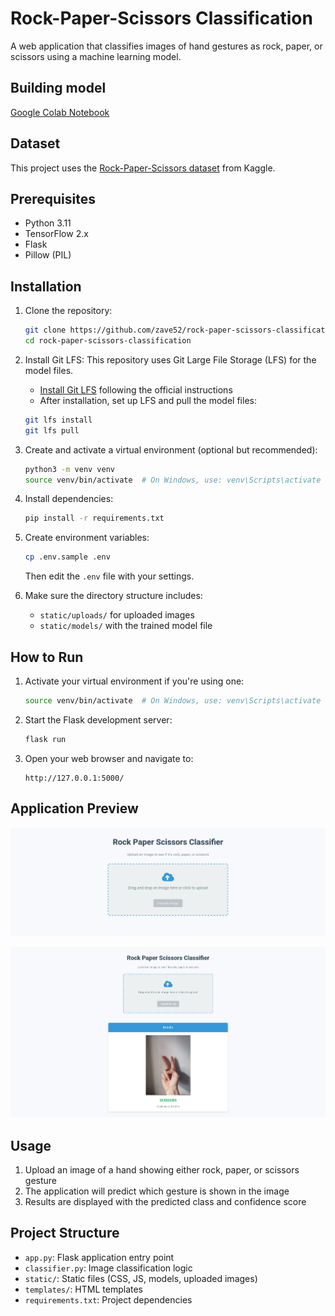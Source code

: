 # Rock-Paper-Scissors Classification

A web application that classifies images of hand gestures as rock, paper, or scissors using a machine learning model.

## Building model

[Google Colab Notebook](https://colab.research.google.com/drive/1RAiDqzZs6nr5sd3RExpS3EUqhDu8H58H?usp=sharing)

## Dataset

This project uses the [Rock-Paper-Scissors dataset](https://www.kaggle.com/datasets/alexandredj/rock-paper-scissors-dataset) from Kaggle.

## Prerequisites

- Python 3.11
- TensorFlow 2.x
- Flask
- Pillow (PIL)

## Installation

1. Clone the repository:
   ```bash
   git clone https://github.com/zave52/rock-paper-scissors-classification.git
   cd rock-paper-scissors-classification
   ```

2. Install Git LFS:
   This repository uses Git Large File Storage (LFS) for the model files.
   - [Install Git LFS](https://git-lfs.com) following the official instructions
   - After installation, set up LFS and pull the model files:
   ```bash
   git lfs install
   git lfs pull
   ```

3. Create and activate a virtual environment (optional but recommended):
   ```bash
   python3 -m venv venv
   source venv/bin/activate  # On Windows, use: venv\Scripts\activate
   ```

4. Install dependencies:
   ```bash
   pip install -r requirements.txt
   ```

5. Create environment variables:
   ```bash
   cp .env.sample .env
   ```
   Then edit the `.env` file with your settings.

6. Make sure the directory structure includes:
   - `static/uploads/` for uploaded images
   - `static/models/` with the trained model file

## How to Run

1. Activate your virtual environment if you're using one:
   ```bash
   source venv/bin/activate  # On Windows, use: venv\Scripts\activate
   ```

2. Start the Flask development server:
   ```bash
   flask run
   ```

3. Open your web browser and navigate to:
   ```
   http://127.0.0.1:5000/
   ```

## Application Preview

![Rock-Paper-Scissors Classifier](images/Rock-Paper-Scissors_Classifier01.png)

![Rock-Paper-Scissors Classifier](images/Rock-Paper-Scissors_Classifier02.png)

## Usage

1. Upload an image of a hand showing either rock, paper, or scissors gesture
2. The application will predict which gesture is shown in the image
3. Results are displayed with the predicted class and confidence score

## Project Structure

- `app.py`: Flask application entry point
- `classifier.py`: Image classification logic
- `static/`: Static files (CSS, JS, models, uploaded images)
- `templates/`: HTML templates
- `requirements.txt`: Project dependencies